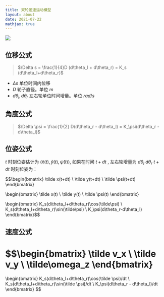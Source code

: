 ```yaml
---
title: 双轮差速运动模型
layout: about
date: 2021-07-22
mathjax: true
---
```

![](Pasted%20image%2020220727222519.png)

## 位移公式

> $\Delta s = \frac{1}{4}D (d\theta_l + d\theta_r) = K_s (d\theta_l+d\theta_r)$

- $\Delta s$ 单位时间内位移
- $D$ 轮子直径。单位 $m$
- $d\theta_l, d\theta_r$ 左右轮单位时间增量。单位 $rad/s$

## 角度公式

> $\Delta \psi = \frac{1}{2} D(d\theta_r - d\theta_l) = K_\psi(d\theta_r -d\theta_l)$


## 位姿公式

$t$ 时刻位姿估计为 $(\tilde x(t), \tilde y(t), \tilde \psi(t))$, 如果在时间 $t+dt$ , 左右轮增量为 $d\theta_l$ $d\theta_r$ 
$t +dt$ 时刻位姿为：

$$\begin{bmatrix}
\tilde x(t+dt) \\
\tilde y(t+dt) \\
\tilde \psi(t+dt)
\end{bmatrix}

\begin{bmatrix}
\tilde x(t) \\
\tilde y(t) \\
\tilde \psi(t)
\end{bmatrix}

\begin{bmatrix}
K_s(d\theta_l+d\theta_r)\cos(\tilde\psi) \\
K_s(d\theta_l+d\theta_r)\sin(\tilde\psi) \\
K_\psi(d\theta_r-d\theta_l)
\end{bmatrix}$$


## 速度公式

$$\begin{bmatrix}
\tilde v_x \\
\tilde v_y \\
\tilde\omega_z
\end{bmatrix}
=
\begin{bmatrix}
K_s(d\theta_l+d\theta_r)\cos(\tilde \psi)/dt \\
K_s(d\theta_l+d\theta_r)\sin(\tilde \psi)/dt \\
K_\psi(d\theta_r - d\theta_l)/dt
\end{bmatrix}
$$


